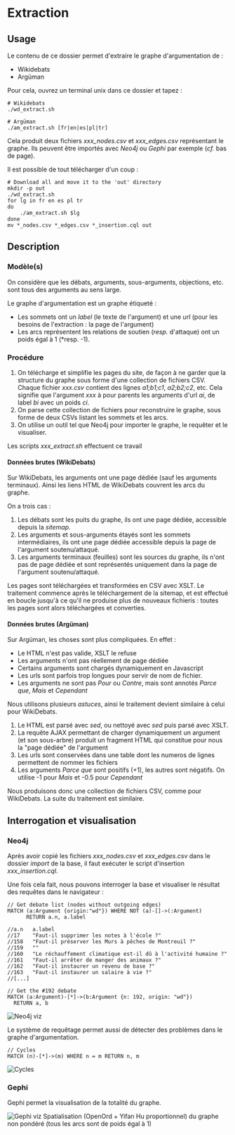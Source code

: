 # Extraction

## Usage

Le contenu de ce dossier permet d'extraire le graphe d'argumentation de :

 - Wikidebats
 - Argüman

Pour cela, ouvrez un terminal unix dans ce dossier et tapez :

	# Wikidebats
	./wd_extract.sh
	
	# Argüman
	./am_extract.sh [fr|en|es|pl|tr]

Cela produit deux fichiers *xxx_nodes.csv* et *xxx_edges.csv* représentant le graphe. Ils peuvent être importés avec *Neo4j* ou *Gephi* par exemple (*cf.* bas de page).

Il est possible de tout télécharger d'un coup :

	# Download all and move it to the 'out' directory
	mkdir -p out
	./wd_extract.sh
	for lg in fr en es pl tr
	do
		./am_extract.sh $lg
	done
	mv *_nodes.csv *_edges.csv *_insertion.cql out


## Description

### Modèle(s)

On considère que les débats, arguments, sous-arguments, objections, etc. sont tous des arguments au sens large.

Le graphe d'argumentation est un graphe étiqueté :

 - Les sommets ont un *label* (le texte de l'argument) et une *url* (pour les besoins de l'extraction : la page de l'argument)
 - Les arcs représentent les relations de soutien (*resp.* d'attaque) ont un poids égal à 1 (*resp. -1).

### Procédure

 1. On télécharge et simplifie les pages du site, de façon à ne garder que la structure du graphe sous forme d'une collection de fichiers CSV.
  Chaque fichier *xxx.csv* contient des lignes *a1;b1;c1*, *a2;b2;c2*, etc. Cela signifie que l'argument *xxx* à pour parents les arguments d'url *ai*, de label *bi* avec un poids *ci*.
 2. On parse cette collection de fichiers pour reconstruire le graphe, sous forme de deux CSVs listant les sommets et les arcs.
 3. On utilise un outil tel que Neo4j pour importer le graphe, le requêter et le visualiser.
 
 Les scripts *xxx_extract.sh* effectuent ce travail

#### Données brutes (WikiDebats)

Sur WikiDebats, les arguments ont une page dédiée (sauf les arguments terminaux). Ainsi les liens HTML de WikiDebats couvrent les arcs du graphe.

On a trois cas :

1. Les débats sont les puits du graphe, ils ont une page dédiée, accessible depuis la *sitemap*.
2. Les arguments et sous-arguments étayés sont les sommets intermédiaires, ils ont une page dédiée accessible depuis la page de l'argument soutenu/attaqué.
3. Les arguments terminaux (feuilles) sont les sources du graphe, ils n'ont pas de page dédiée et sont représentés uniquement dans la page de l'argument soutenu/attaqué.

Les pages sont téléchargées et transformées en CSV avec XSLT. Le traitement commence après le téléchargement de la sitemap, et est effectué en boucle jusqu'à ce qu'il ne produise plus de nouveaux fichieris : toutes les pages sont alors téléchargées et converties.


#### Données brutes (Argüman)

Sur Argüman, les choses sont plus compliquées. En effet :

 - Le HTML n'est pas valide, XSLT le refuse
 - Les arguments n'ont pas réellement de page dédiée
 - Certains arguments sont chargés dynamiquement en Javascript
 - Les urls sont parfois trop longues pour servir de nom de fichier.
 - Les arguments ne sont pas *Pour* ou *Contre*, mais sont annotés *Parce que*, *Mais* et *Cependant*

Nous utilisons plusieurs *astuces*, ainsi le traitement devient similaire à celui pour WikiDebats.

1. Le HTML est parsé avec *sed*, ou nettoyé avec *sed* puis parsé avec XSLT.
2. La requête AJAX permettant de charger dynamiquement un argument (et son sous-arbre) produit un fragment HTML qui constitue pour nous la "page dédiée" de l'argument
3. Les urls sont conservées dans une table dont les numeros de lignes permettent de nommer les fichiers
4. Les arguments *Parce que* sont positifs (+1), les autres sont négatifs. On utilise -1 pour *Mais* et -0.5 pour *Cependant*

Nous produisons donc une collection de fichiers CSV, comme pour WikiDebats. La suite du traitement est similaire.
 

## Interrogation et visualisation

### Neo4j

Après avoir copié les fichiers *xxx_nodes.csv* et *xxx_edges.csv* dans le dossier *import* de la base, il faut exécuter le script d'insertion *xxx_insertion.cql*.

Une fois cela fait, nous pouvons interroger la base et visualiser le résultat des requêtes dans le navigateur :


	// Get debate list (nodes without outgoing edges)
	MATCH (a:Argument {origin:"wd"}) WHERE NOT (a)-[]->(:Argument) 
		  RETURN a.n, a.label

	//a.n	a.label
	//17	"Faut-il supprimer les notes à l'école ?"
	//158	"Faut-il préserver les Murs à pêches de Montreuil ?"
	//159	""
	//160	"Le réchauffement climatique est-il dû à l'activité humaine ?"
	//161	"Faut-il arrêter de manger des animaux ?"
	//162	"Faut-il instaurer un revenu de base ?"
	//163	"Faut-il instaurer un salaire à vie ?"
	//[...]

	// Get the #192 debate
	MATCH (a:Argument)-[*]->(b:Argument {n: 192, origin: "wd"})
	  RETURN a, b
	  
![Neo4j viz](images/n4j_example.svg  "Neo4j visualization")

Le système de requêtage permet aussi de détecter des problèmes dans le graphe d'argumentation.

	// Cycles
	MATCH (n)-[*]->(m) WHERE n = m RETURN n, m

![Cycles](images/n4j_cycles.svg  "Cycles in the argumentation graph")

### Gephi

Gephi permet la visualisation de la totalité du graphe.

![Gephi viz](images/gephi_example.png  "Gephi visualization")
Spatialisation (OpenOrd + Yifan Hu proportionnel) du graphe non pondéré (tous les arcs sont de poids égal à 1)

